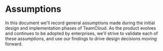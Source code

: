 # Assumptions

In this document we'll record general assumptions made during the initial design and implementation phases of TeamCloud.  As the product evolves and continues to be adopted by enterprises, we'll strive to validate each of these assumptions, and use our findings to drive design decisions moving forward.
